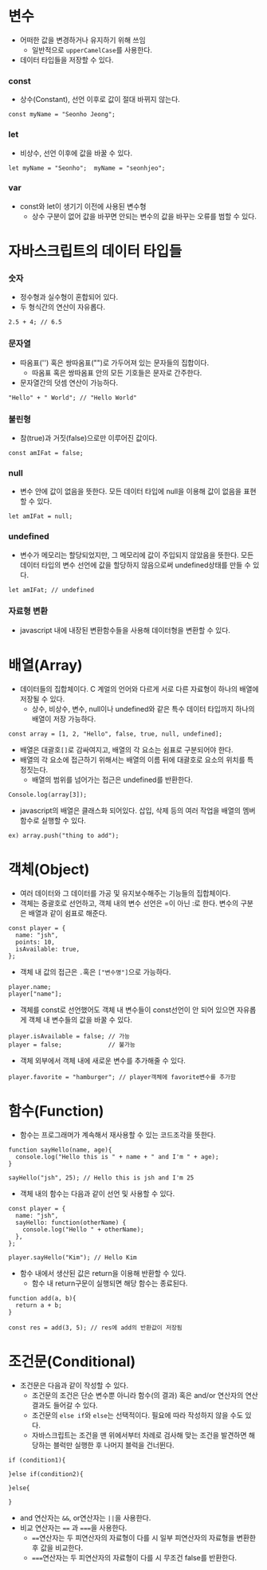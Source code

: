 # 변수
 - 어떠한 값을 변경하거나 유지하기 위해 쓰임
   - 일반적으로 `upperCamelCase`를 사용한다.
 - 데이터 타입들을 저장할 수 있다.

### const
 - 상수(Constant), 선언 이후로 값이 절대 바뀌지 않는다.
```
const myName = "Seonho Jeong";
```

### let
 - 비상수, 선언 이후에 값을 바꿀 수 있다.
```
let myName = "Seonho";  myName = "seonhjeo";
```

### var
 - const와 let이 생기기 이전에 사용된 변수형
   - 상수 구분이 없어 값을 바꾸면 안되는 변수의 값을 바꾸는 오류를 범할 수 있다.

# 자바스크립트의 데이터 타입들

### 숫자
 - 정수형과 실수형이 혼합되어 있다.
 - 두 형식간의 연산이 자유롭다.
```
2.5 + 4; // 6.5
```

### 문자열
 - 따옴표('') 혹은 쌍따옴표("")로 가두어져 있는 문자들의 집합이다.
   - 따옴표 혹은 쌍따옴표 안의 모든 기호들은 문자로 간주한다.
 - 문자열간의 덧셈 연산이 가능하다.  
```
"Hello" + " World"; // "Hello World"
```

### 불린형
 - 참(true)과 거짓(false)으로만 이루어진 값이다.  
```
const amIFat = false;
```

### null
 - 변수 안에 값이 없음을 뜻한다. 모든 데이터 타입에 null을 이용해 값이 없음을 표현할 수 있다.
```
let amIFat = null;
```

### undefined
 - 변수가 메모리는 할당되었지만, 그 메모리에 값이 주입되지 않았음을 뜻한다. 모든 데이터 타입의 변수 선언에 값을 할당하지 않음으로써 undefined상태를 만들 수 있다.  
```
let amIFat; // undefined
```

### 자료형 변환
 - javascript 내에 내장된 변환함수들을 사용해 데이터형을 변환할 수 있다.

# 배열(Array)
 - 데이터들의 집합체이다. C 계얼의 언어와 다르게 서로 다른 자료형이 하나의 배열에 저장될 수 있다.
   - 상수, 비상수, 변수, null이나 undefined와 같은 특수 데이터 타입까지 하나의 배열이 저장 가능하다.  
```
const array = [1, 2, "Hello", false, true, null, undefined];
```
 - 배열은 대괄호`[]`로 감싸여지고, 배열의 각 요소는 쉼표로 구분되어야 한다.
 - 배열의 각 요소에 접근하기 위해서는 배열의 이름 뒤에 대괄호로 요소의 위치를 특정짓는다.
   - 배열의 범위를 넘어가는 접근은 undefined를 반환한다.  
```
Console.log(array[3]);
```
 - javascript의 배열은 클래스화 되어있다. 삽입, 삭제 등의 여러 작업을 배열의 멤버함수로 실행할 수 있다.  
```
ex) array.push("thing to add");
```

# 객체(Object)
 - 여러 데이터와 그 데이터를 가공 및 유지보수해주는 기능들의 집합체이다.
 - 객체는 중괄호로 선언하고, 객체 내의 변수 선언은 =이 아닌 :로 한다. 변수의 구분은 배열과 같이 쉼표로 해준다.  
```
const player = {
  name: "jsh",
  points: 10,
  isAvailable: true,
};
```
 - 객체 내 값의 접근은 `.`혹은 `["변수명"]`으로 가능하다.  
```
player.name; 
player["name"];
```
 - 객체를 const로 선언했어도 객체 내 변수들이 const선언이 안 되어 있으면 자유롭게 객체 내 변수들의 값을 바꿀 수 있다.
```
player.isAvailable = false; // 가능
player = false;             // 불가능
```
 - 객체 외부에서 객체 내에 새로운 변수를 추가해줄 수 있다.  
```
player.favorite = "hamburger"; // player객체에 favorite변수를 추가함
```

# 함수(Function)
 - 함수는 프로그래머가 계속해서 재사용할 수 있는 코드조각을 뜻한다.
```
function sayHello(name, age){
  console.log("Hello this is " + name + " and I'm " + age);
}

sayHello("jsh", 25); // Hello this is jsh and I'm 25
```
 - 객체 내의 함수는 다음과 같이 선언 및 사용할 수 있다.
```
const player = {
  name: "jsh",
  sayHello: function(otherName) {
    console.log("Hello " + otherName);
  },
};

player.sayHello("Kim"); // Hello Kim
```
 - 함수 내에서 생산된 값은 return을 이용해 반환할 수 있다.
   - 함수 내 return구문이 실행되면 해당 함수는 종료된다.
```
function add(a, b){
  return a + b;
}

const res = add(3, 5); // res에 add의 반환값이 저장됨
```

# 조건문(Conditional)
 - 조건문은 다음과 같이 작성할 수 있다.
   - 조건문의 조건은 단순 변수뿐 아니라 함수(의 결과) 혹은 and/or 연산자의 연산 결과도 들어갈 수 있다.
   - 조건문의 `else if`와 `else`는 선택적이다. 필요에 따라 작성하지 않을 수도 있다.
   - 자바스크립트는 조건을 맨 위에서부터 차례로 검사해 맞는 조건을 발견하면 해당하는 블럭만 실행한 후 나머지 블럭을 건너뛴다.
```
if (condition1){
  
}else if(condition2){

}else{

}
```
 - and 연산자는 `&&`, or연산자는 `||`을 사용한다.
 - 비교 연산자는 `==` 과 `===`을 사용한다.
   - `==`연산자는 두 피연산자의 자료형이 다를 시 일부 피연산자의 자료형을 변환한 후 값을 비교한다.
   - `===`연산자는 두 피연산자의 자료형이 다를 시 무조건 false를 반환한다.
